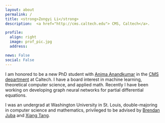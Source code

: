```yaml
---
layout: about
permalink: /
title: <strong>Zongyi Li</strong>
description:  <a href="http://cms.caltech.edu"> CMS, Caltech</a>.

profile:
  align: right
  image: prof_pic.jpg
  address: 

news: False
social: False
---
```


I am honored to be a new PhD student with [Anima Anandkumar](http://tensorlab.cms.caltech.edu/users/anima) 
in the [CMS department](href="http://cms.caltech.edu) at Caltech. 
I have a board interest in machine learning, theoretical computer science, and applied math.
Recently I have been working on developing graph neural networks for partial differential equations.   

I was an undergrad at Washington University in St. Louis, 
double-majoring in computer science and mathematics, 
privileged to be advised by [Brendan Juba](https://www.cse.wustl.edu/~bjuba/) and [Xiang Tang](https://www.math.wustl.edu/~xtang/).

